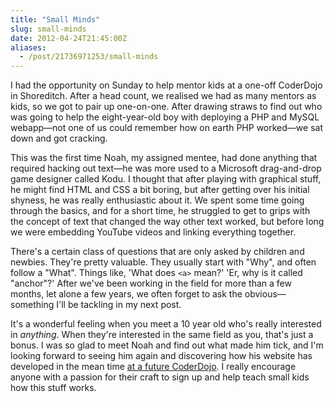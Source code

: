 ```yaml
---
title: "Small Minds"
slug: small-minds
date: 2012-04-24T21:45:00Z
aliases:
  - /post/21736971253/small-minds
---
```


I had the opportunity on Sunday to help mentor kids at a one-off
CoderDojo in Shoreditch. After a head count, we realised we had as many
mentors as kids, so we got to pair up one-on-one. After drawing straws
to find out who was going to help the eight-year-old boy with deploying
a PHP and MySQL webapp—not one of us could remember how on earth PHP
worked—we sat down and got cracking.

<!--more-->

This was the first time Noah, my assigned mentee, had done anything that
required hacking out text—he was more used to a Microsoft drag-and-drop
game designer called Kodu. I thought that after playing with graphical
stuff, he might find HTML and CSS a bit boring, but after getting over
his initial shyness, he was really enthusiastic about it. We spent some
time going through the basics, and for a short time, he struggled to get
to grips with the concept of text that changed the way other text
worked, but before long we were embedding YouTube videos and linking
everything together.

There's a certain class of questions that are only asked by children and
newbies. They're pretty valuable. They usually start with "Why", and
often follow a "What". Things like, 'What does `<a>` mean?' 'Er, why is
it called "anchor"?' After we've been working in the field for more than
a few months, let alone a few years, we often forget to ask the
obvious—something I'll be tackling in my next post.

It's a wonderful feeling when you meet a 10 year old who's really
interested in _anything_. When they're interested in the same field as
you, that's just a bonus. I was so glad to meet Noah and find out what
made him tick, and I'm looking forward to seeing him again and
discovering how his website has developed in the mean time [at a future
CoderDojo](http://coderdojo.com/). I really encourage anyone with a
passion for their craft to sign up and help teach small kids how this
stuff works.
